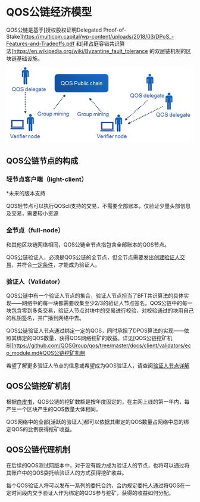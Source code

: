# QOS公链经济模型

QOS公链是基于[授权股权证明Delegated Proof-of-Stake]https://multicoin.capital/wp-content/uploads/2018/03/DPoS_-Features-and-Tradeoffs.pdf 和[拜占庭容错共识算法]https://en.wikipedia.org/wiki/Byzantine_fault_tolerance 的双层链机制的区块链基础设施。

![QOS经济模型概览](https://github.com/QOSGroup/static/blob/master/eco_overview.png?raw=true)

## QOS公链节点的构成

### 轻节点客户端（light-client）

*未来的版本支持

QOS轻节点可以执行QOScli支持的交易，不需要全部账本，仅验证少量头部信息及交易，需要较小资源

### 全节点（full-node）

和其他区块链网络相同，QOS公链全节点指包含全部账本的QOS节点。

QOS公链验证人，必须是QOS公链的全节点，但全节点需要发出[创建验证人交易](https://github.com/QOSGroup/qos/tree/master/docs/client/validators/all_about_validators.md#create-validator)，并符合[一定条件](https://github.com/QOSGroup/qos/tree/master/docs/client/validators/all_about_validators.md#如何成为QOS验证人)，才能成为验证人。

### 验证人（Validator）

QOS公链中有一个验证人节点的集合，验证人节点担当了BFT共识算法的具体实现——网络中的每一块都需要收集至少2/3的验证人节点签名。QOS公链中的每一块包含零到多条交易，验证人节点对块中的交易进行校验，对校验通过的块用自己的私钥签名，并广播到网络中去。

QOS公链验证人节点通过绑定一定的QOS，同时承担了DPOS算法的实现——依照其绑定的QOS数量，获得QOS网络挖矿的收益。详见[QOS公链挖矿机制]https://github.com/QOSGroup/qos/tree/master/docs/client/validators/eco_module.md#QOS公链挖矿机制

希望了解更多验证人节点的信息或希望成为QOS验证人，请查阅[验证人节点详解](https://github.com/QOSGroup/qos/blob/master/docs/client/validators/all_about_validators.md)

## QOS公链挖矿机制

根据[白皮书](https://github.com/QOSGroup/whitepaper)，QOS公链的挖矿数额是按年度固定的，在主网上线的第一年内，每产生一个区块产生的QOS数量大体相同。

QOS网络中的全部[活跃的验证人]都可以依据其绑定的QOS数量占网络中总的绑定QOS的比例获得挖矿收益。

## QOS公链代理机制

在后续的QOS测试网版本中，对于没有能力成为验证人的节点，也将可以通过将其账户中的QOS委托给验证人的方式获得挖矿收益。

每个QOS验证人将可以发布一系列的委托合约，合约规定委托人通过将QOS在一定时间段内交予验证人作为绑定的QOS参与挖矿，获得的收益如何分配。